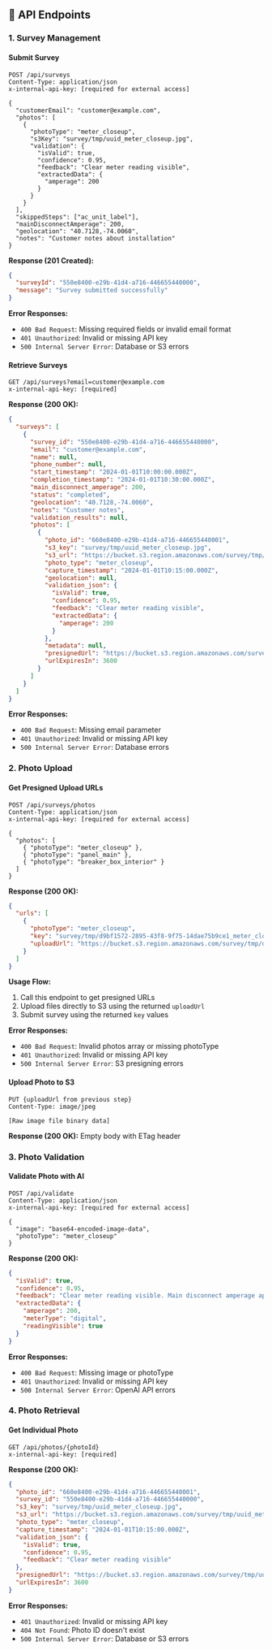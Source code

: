 ## 📡 API Endpoints

### 1. Survey Management

#### Submit Survey
```http
POST /api/surveys
Content-Type: application/json
x-internal-api-key: [required for external access]

{
  "customerEmail": "customer@example.com",
  "photos": [
    {
      "photoType": "meter_closeup",
      "s3Key": "survey/tmp/uuid_meter_closeup.jpg",
      "validation": {
        "isValid": true,
        "confidence": 0.95,
        "feedback": "Clear meter reading visible",
        "extractedData": {
          "amperage": 200
        }
      }
    }
  ],
  "skippedSteps": ["ac_unit_label"],
  "mainDisconnectAmperage": 200,
  "geolocation": "40.7128,-74.0060",
  "notes": "Customer notes about installation"
}
```

**Response (201 Created):**
```json
{
  "surveyId": "550e8400-e29b-41d4-a716-446655440000",
  "message": "Survey submitted successfully"
}
```

**Error Responses:**
- `400 Bad Request`: Missing required fields or invalid email format
- `401 Unauthorized`: Invalid or missing API key
- `500 Internal Server Error`: Database or S3 errors

#### Retrieve Surveys
```http
GET /api/surveys?email=customer@example.com
x-internal-api-key: [required]
```

**Response (200 OK):**
```json
{
  "surveys": [
    {
      "survey_id": "550e8400-e29b-41d4-a716-446655440000",
      "email": "customer@example.com",
      "name": null,
      "phone_number": null,
      "start_timestamp": "2024-01-01T10:00:00.000Z",
      "completion_timestamp": "2024-01-01T10:30:00.000Z",
      "main_disconnect_amperage": 200,
      "status": "completed",
      "geolocation": "40.7128,-74.0060",
      "notes": "Customer notes",
      "validation_results": null,
      "photos": [
        {
          "photo_id": "660e8400-e29b-41d4-a716-446655440001",
          "s3_key": "survey/tmp/uuid_meter_closeup.jpg",
          "s3_url": "https://bucket.s3.region.amazonaws.com/survey/tmp/uuid_meter_closeup.jpg",
          "photo_type": "meter_closeup",
          "capture_timestamp": "2024-01-01T10:15:00.000Z",
          "geolocation": null,
          "validation_json": {
            "isValid": true,
            "confidence": 0.95,
            "feedback": "Clear meter reading visible",
            "extractedData": {
              "amperage": 200
            }
          },
          "metadata": null,
          "presignedUrl": "https://bucket.s3.region.amazonaws.com/survey/tmp/uuid_meter_closeup.jpg?X-Amz-Signature=...",
          "urlExpiresIn": 3600
        }
      ]
    }
  ]
}
```

**Error Responses:**
- `400 Bad Request`: Missing email parameter
- `401 Unauthorized`: Invalid or missing API key
- `500 Internal Server Error`: Database errors

### 2. Photo Upload

#### Get Presigned Upload URLs
```http
POST /api/surveys/photos
Content-Type: application/json
x-internal-api-key: [required for external access]

{
  "photos": [
    { "photoType": "meter_closeup" },
    { "photoType": "panel_main" },
    { "photoType": "breaker_box_interior" }
  ]
}
```

**Response (200 OK):**
```json
{
  "urls": [
    {
      "photoType": "meter_closeup",
      "key": "survey/tmp/d9bf1572-2895-43f8-9f75-14dae75b9ce1_meter_closeup.jpg",
      "uploadUrl": "https://bucket.s3.region.amazonaws.com/survey/tmp/d9bf1572-2895-43f8-9f75-14dae75b9ce1_meter_closeup.jpg?X-Amz-Algorithm=AWS4-HMAC-SHA256&..."
    }
  ]
}
```

**Usage Flow:**
1. Call this endpoint to get presigned URLs
2. Upload files directly to S3 using the returned `uploadUrl`
3. Submit survey using the returned `key` values

**Error Responses:**
- `400 Bad Request`: Invalid photos array or missing photoType
- `401 Unauthorized`: Invalid or missing API key
- `500 Internal Server Error`: S3 presigning errors

#### Upload Photo to S3
```http
PUT {uploadUrl from previous step}
Content-Type: image/jpeg

[Raw image file binary data]
```

**Response (200 OK):** Empty body with ETag header

### 3. Photo Validation

#### Validate Photo with AI
```http
POST /api/validate
Content-Type: application/json
x-internal-api-key: [required for external access]

{
  "image": "base64-encoded-image-data",
  "photoType": "meter_closeup"
}
```

**Response (200 OK):**
```json
{
  "isValid": true,
  "confidence": 0.95,
  "feedback": "Clear meter reading visible. Main disconnect amperage appears to be 200A.",
  "extractedData": {
    "amperage": 200,
    "meterType": "digital",
    "readingVisible": true
  }
}
```

**Error Responses:**
- `400 Bad Request`: Missing image or photoType
- `401 Unauthorized`: Invalid or missing API key
- `500 Internal Server Error`: OpenAI API errors

### 4. Photo Retrieval

#### Get Individual Photo
```http
GET /api/photos/{photoId}
x-internal-api-key: [required]
```

**Response (200 OK):**
```json
{
  "photo_id": "660e8400-e29b-41d4-a716-446655440001",
  "survey_id": "550e8400-e29b-41d4-a716-446655440000",
  "s3_key": "survey/tmp/uuid_meter_closeup.jpg",
  "s3_url": "https://bucket.s3.region.amazonaws.com/survey/tmp/uuid_meter_closeup.jpg",
  "photo_type": "meter_closeup",
  "capture_timestamp": "2024-01-01T10:15:00.000Z",
  "validation_json": {
    "isValid": true,
    "confidence": 0.95,
    "feedback": "Clear meter reading visible"
  },
  "presignedUrl": "https://bucket.s3.region.amazonaws.com/survey/tmp/uuid_meter_closeup.jpg?X-Amz-Signature=...",
  "urlExpiresIn": 3600
}
```

**Error Responses:**
- `401 Unauthorized`: Invalid or missing API key
- `404 Not Found`: Photo ID doesn't exist
- `500 Internal Server Error`: Database or S3 errors

